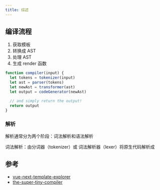 ```yaml
---
title: 综述
---
```


## 编译流程

1. 获取模板
2. 转换成 AST
3. 处理 AST
4. 生成 render 函数

```js
function compiler(input) {
  let tokens = tokenizer(input)
  let ast = parser(tokens)
  let newAst = transformer(ast)
  let output = codeGenerator(newAst)

  // and simply return the output!
  return output
}
```

### 解析

解析通常分为两个阶段：词法解析和语法解析

词法解析：由分词器（tokenizer）或 词法解析器（lexer）将原生代码解析成

## 参考

- [vue-next-template-explorer](https://vue-next-template-explorer.netlify.app/#%7B%22src%22%3A%22%3Cdiv%3EHello%20World!%3C%2Fdiv%3E%22%2C%22options%22%3A%7B%22mode%22%3A%22module%22%2C%22prefixIdentifiers%22%3Afalse%2C%22optimizeImports%22%3Afalse%2C%22hoistStatic%22%3Afalse%2C%22cacheHandlers%22%3Afalse%2C%22scopeId%22%3Anull%2C%22inline%22%3Afalse%2C%22ssrCssVars%22%3A%22%7B%20color%20%7D%22%2C%22bindingMetadata%22%3A%7B%22TestComponent%22%3A%22setup-const%22%2C%22setupRef%22%3A%22setup-ref%22%2C%22setupConst%22%3A%22setup-const%22%2C%22setupLet%22%3A%22setup-let%22%2C%22setupMaybeRef%22%3A%22setup-maybe-ref%22%2C%22setupProp%22%3A%22props%22%7D%7D%7D)
- [the-super-tiny-compiler](https://github.com/jamiebuilds/the-super-tiny-compiler/blob/master/the-super-tiny-compiler.js)
